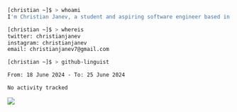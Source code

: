 ```bash
[christian ~]$ > whoami
I'm Christian Janev, a student and aspiring software engineer based in Chicago, IL
```
```bash
[christian ~]$ > whereis
twitter: christianjanev
instagram: christianjanev
email: christianjanev7@gmail.com
```

```bash
[christian ~]$ > github-linguist
```
<!--START_SECTION:waka-->

```txt
From: 18 June 2024 - To: 25 June 2024

No activity tracked
```

<!--END_SECTION:waka-->

![](https://komarev.com/ghpvc/?username=christianjanev)
